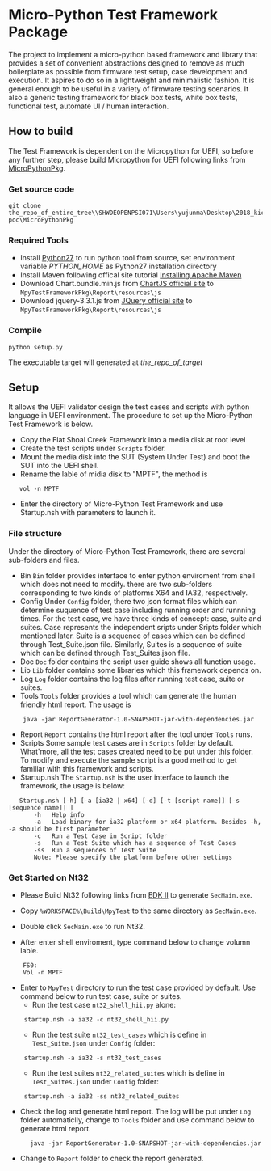 # Micro-Python Test Framework Package
The project to implement a micro-python based framework and library that provides a set of convenient abstractions designed to remove as much boilerplate as possible from firmware test setup, case development and execution. It aspires to do so in a lightweight and minimalistic fashion. It is general enough to be useful in a variety of firmware testing scenarios. It also a generic testing framework for black box tests, white box tests, functional test, automate UI / human interaction.

## How to build
The Test Framework is dependent on the Micropython for UEFI, so before any further step, please build Micropython for UEFI following 
links from [MicroPythonPkg](http://www.google.com). 

### Get source code

```
git clone the_repo_of_entire_tree\\SHWDEOPENPSI071\Users\yujunma\Desktop\2018_kickoff\ETS\git\ets-poc\MicroPythonPkg
```

### Required Tools
 * Install [Python27](https://www.python.org/) to run python tool from source, set environment variable *PYTHON_HOME* as Python27 installation directory
 * Install Maven following offical site tutorial [Installing Apache Maven](https://maven.apache.org/install.html)
 * Download Chart.bundle.min.js from [ChartJS official site](https://github.com/chartjs/Chart.js/releases) to ```MpyTestFrameworkPkg\Report\resources\js```
 * Download jquery-3.3.1.js from  [JQuery official site](https://jquery.com/download/) to ```MpyTestFrameworkPkg\Report\resources\js```
 
### Compile
 ```
 python setup.py
 ```
 The executable target will generated at *the_repo_of_target*

## Setup 

It allows the UEFI validator design the test cases and scripts with python language in UEFI environment. The procedure to set up the Micro-Python Test Framework is below. 
 * Copy the Flat Shoal Creek Framework into a media disk at root level
 * Create the test scripts under `Scripts` folder.
 * Mount the media disk into the SUT (System Under Test) and boot the SUT into the UEFI shell.
 * Rename the lable of midia disk to "MPTF", the method is 
 ```
    vol -n MPTF
 ```
 * Enter the directory of Micro-Python Test Framework and use Startup.nsh with parameters to launch it. 
  
 ### File structure
 Under the directory of Micro-Python Test Framework, there are several sub-folders and files.
 * Bin
`Bin` folder provides interface to enter python enviroment from shell which does not need to modify. there are two sub-folders corresponding to two kinds of platforms X64 and IA32, respectively.
* Config
Under `Config` folder, there two json format files which can determine suquence of test case including running order and runnning times. For the test case, we have three kinds of concept: case, suite and suites. Case represents the independent sripts under Sripts folder which mentioned later.
Suite is a sequence of cases which can be defined through Test_Suite.json file. Similarly, Suites is a sequence of suite which can be defined through Test_Suites.json file.
* Doc
`Doc` folder contains the script user guide shows all function usage.
* Lib
`Lib` folder contains some libraries which this framework depends on.
* Log
`Log` folder contains the log files after running test case, suite or suites.
* Tools
`Tools` folder provides a tool which can generate the human friendly html report. The usage is
``` 
    java -jar ReportGenerator-1.0-SNAPSHOT-jar-with-dependencies.jar
```
* Report
`Report` contains the html report after the tool under `Tools` runs.
* Scripts
Some sample test cases are in `Scripts` folder by default. What'more, all the test cases created need to be put under this folder. To modify and execute the sample script is a good method to get familiar with this framework and scripts.
* Startup.nsh
 The `Startup.nsh` is the user interface to launch the framework, the usage is below:  
 ```
    Startup.nsh [-h] [-a [ia32 | x64] [-d] [-t [script name]] [-s [sequence name]] ]
        -h   Help info 
        -a   Load binary for ia32 platform or x64 platform. Besides -h, -a should be first parameter
        -c   Run a Test Case in Script folder
        -s   Run a Test Suite which has a sequence of Test Cases
        -ss  Run a sequences of Test Suite 
        Note: Please specify the platform before other settings
 ```
 ### Get Started on Nt32
 * Please Build Nt32 following links from [EDK II](https://github.com/tianocore/tianocore.githubio/wiki/Getting-Started-with-EDK-II) to generate `SecMain.exe`.

 * Copy `%WORKSPACE%\Build\MpyTest` to the same directory as `SecMain.exe`.
 * Double click `SecMain.exe` to run Nt32.
 * After enter shell enviroment, type command below to change volumn lable. 
 ```
     FS0:
     Vol -n MPTF
 ```
 * Enter to `MpyTest` directory to run the test case provided  by default. Use command below to run test case, suite or suites.
      * Run the test case `nt32_shell_hii.py` alone:
     ```
      startup.nsh -a ia32 -c nt32_shell_hii.py
     ```
      * Run the test suite `nt32_test_cases` which is define in `Test_Suite.json` under `Config` folder:
     ```
      startup.nsh -a ia32 -s nt32_test_cases
     ```
      * Run the test suites `nt32_related_suites` which is define in `Test_Suites.json` under `Config` folder:
     ```
      startup.nsh -a ia32 -ss nt32_related_suites
     ```
 * Check the log and generate html report. The log will be put under `Log` folder automaticlly, change to `Tools` folder and use command below to generate html report.
 ```
       java -jar ReportGenerator-1.0-SNAPSHOT-jar-with-dependencies.jar
 ```
 * Change to `Report` folder to check the report generated.
